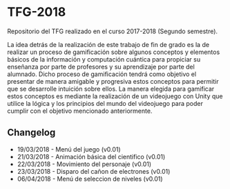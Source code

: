 TFG-2018
==============
Repositorio del TFG realizado en el curso 2017-2018 (Segundo semestre).

La idea detrás de la realización de este trabajo de fin de grado es la de realizar un proceso de gamificación sobre algunos conceptos y elementos básicos de la información y computación cuántica para propiciar su enseñanza por parte de profesores y su aprendizaje por parte del alumnado.
Dicho proceso de gamificación tendrá como objetivo el presentar de manera amigable y progresiva estos conceptos para permitir que se desarrolle intuición sobre ellos.
La manera elegida para gamificar estos conceptos es mediante la realización de un videojuego con Unity que utilice la lógica y los principios del mundo del videojuego para poder cumplir con el objetivo mencionado anteriormente.

Changelog
---------------
* 19/03/2018 - Menú del juego (v0.01)
* 21/03/2018 - Animación básica del cientifico (v0.01)
* 22/03/2018 - Movimiento del personaje (v0.01)
* 23/03/2018 - Disparo del cañon de electrones (v0.01)
* 06/04/2018 - Menú de seleccion de niveles (v0.01)
